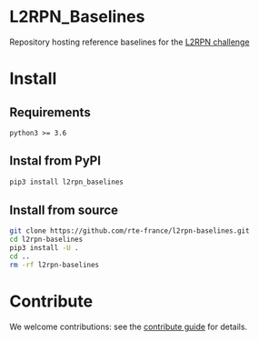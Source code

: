 # L2RPN_Baselines
Repository hosting reference baselines for the [L2RPN challenge](https://l2rpn.chalearn.org/)

# Install 
## Requirements
`python3 >= 3.6`

## Instal from PyPI
```sh
pip3 install l2rpn_baselines
```
## Install from source
```sh
git clone https://github.com/rte-france/l2rpn-baselines.git
cd l2rpn-baselines
pip3 install -U .
cd ..
rm -rf l2rpn-baselines
```

# Contribute

We welcome contributions: see the [contribute guide](/CONTRIBUTE.md) for details.